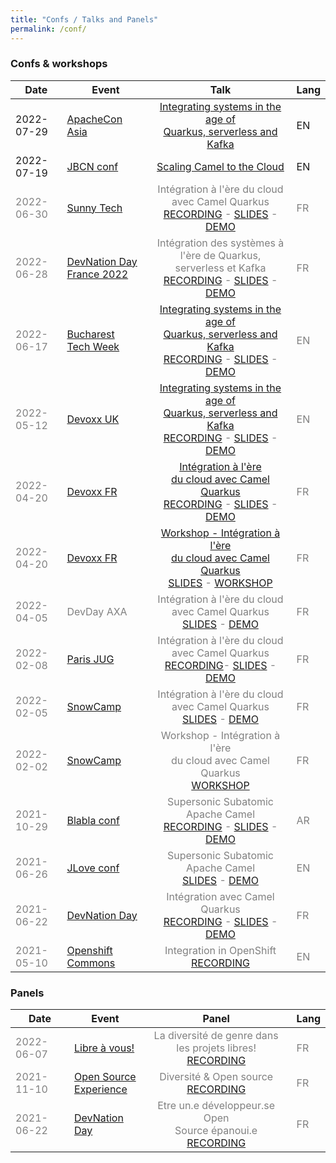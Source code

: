 ```yaml
---
title: "Confs / Talks and Panels"
permalink: /conf/
---
```


### Confs & workshops

| Date          | Event         | Talk  | Lang |
| ------------- |---------------|:------:|------|
| 2022-07-29    | [ApacheCon Asia](https://apachecon.com/acasia2022/index.html) | [Integrating systems in the age of<br> Quarkus, serverless and Kafka](https://apachecon.com/acasia2022/sessions/integration-1226.html)<br> | EN |
| 2022-07-19    | [JBCN conf](https://www.jbcnconf.com/2022/) | [Scaling Camel to the Cloud](https://www.jbcnconf.com/2022/infoTalk.html?id=625724d1aa23f0085462ddaa) | EN |
|  <span style="color:gray"> 2022-06-30    </span>|  <span style="color:gray"> [Sunny Tech](https://sunny-tech.io/) </span>|  <span style="color:gray"> Intégration à l'ère du cloud <br>avec Camel Quarkus<br>[RECORDING](https://youtu.be/PN8L5TVtbDQ) - [SLIDES](https://github.com/zbendhiba/zbendhiba.github.io/tree/main/assets/confs/2022/220630-sunnytech.pdf) - [DEMO](https://github.com/zbendhiba/telegram-kafka/tree/220630-sunny-tech)</span>| <span style="color:gray"> FR </span>|
|  <span style="color:gray"> 2022-06-28    </span>|  <span style="color:gray"> [DevNation Day France 2022](https://hopin.com/events/devnation-day-france-2022#schedule) </span>|  <span style="color:gray"> Intégration des systèmes à l'ère de Quarkus, serverless et Kafka <br> [RECORDING](https://youtu.be/mBG3n8feeyg) - [SLIDES](https://github.com/zbendhiba/zbendhiba.github.io/tree/main/assets/confs/2022/220628-devnationDay.pdf) - [DEMO](https://github.com/zbendhiba/telegram-kafka/tree/220628-devnation-day)</span>| <span style="color:gray"> FR </span>|
| <span style="color:gray"> 2022-06-17  </span>  | <span style="color:gray"> [Bucharest<br>Tech Week](https://www.techweek.ro/java-summit) </span>| <span style="color:gray">[Integrating systems in the age of<br> Quarkus, serverless and Kafka](https://www.linkedin.com/posts/techweekro_have-you-ever-got-the-task-to-implement-an-activity-6917478509586092032-yJok?utm_source=linkedin_share&utm_medium=member_desktop_web)<br>[RECORDING](https://youtu.be/9bgFJwC-cSE) -  [SLIDES](https://github.com/zbendhiba/zbendhiba.github.io/tree/main/assets/confs/2022/220617-bucharest-java-ceq.pdf) - [DEMO](https://github.com/zbendhiba/telegram-kafka/tree/220617-bucarest-java-summit)</span>| <span style="color:gray">EN </span>|
|<span style="color:gray"> 2022-05-12    </span> |<span style="color:gray">[Devoxx UK](https://www.devoxx.co.uk/) | <span style="color:gray">[Integrating systems in the age of<br> Quarkus, serverless and Kafka](https://www.devoxx.co.uk/talk/?id=4725)<br> [RECORDING](https://youtu.be/wa5wRfHiCCg) - [SLIDES](https://peter.palaga.org/presentations/220511-devoxx-uk-camel/index.html) - [DEMO](https://github.com/zbendhiba/telegram-kafka/tree/devoxx-uk-2022)</span> |<span style="color:gray"> EN</span> |
|<span style="color:gray">2022-04-20</span>| <span style="color:gray"> [Devoxx FR](https://www.devoxx.fr/) | <span style="color:gray"> [Intégration à l'ère<br> du cloud avec Camel Quarkus<br>](https://cfp.devoxx.fr/2022/talk/EJU-5097/Integration_a_l'ere_du_cloud_avec_Camel_Quarkus)[RECORDING](https://youtu.be/EQH-lNUb2VY) - [SLIDES](/assets/confs/2022/Devoxx_FR_2022_CEQ_talk.pdf) - [DEMO](https://github.com/zbendhiba/telegram-kafka/tree/devoxx-fr-2022) </span>|<span style="color:gray">FR</span>|
|<span style="color:gray"> 2022-04-20 </span>   | <span style="color:gray"> [Devoxx FR](https://www.devoxx.fr/)</span>    | <span style="color:gray"> [Workshop - Intégration à l'ère<br> du cloud avec Camel Quarkus<br>](https://cfp.devoxx.fr/2022/talk/NOF-9542/Integration_a_l'ere_du_cloud_avec_Camel_Quarkus)[SLIDES](https://github.com/zbendhiba/zbendhiba.github.io/tree/main/assets/confs/2022/Devoxx_FR_2022_CEQ_Workshop.pdf) - [WORKSHOP](https://github.com/aldettinger/camel-quarkus-workshop)</span> | <span style="color:gray">FR</span> |
| <span style="color:gray">2022-04-05</span>   | <span style="color:gray">DevDay AXA</span>    | <span style="color:gray">Intégration à l'ère du cloud <br>avec Camel Quarkus<br>[SLIDES](https://github.com/zbendhiba/conference-talks/blob/main/2022/CEQ-DevDay-20220405.pdf) - [DEMO](https://github.com/zbendhiba/telegram-kafka/tree/axa-final)</span> | <span style="color:gray">FR</span> |
| <span style="color:gray">2022-02-08</span>    | <span style="color:gray">[Paris JUG](https://www.parisjug.org)</span> | <span style="color:gray">Intégration à l'ère du cloud <br>avec Camel Quarkus<br>[RECORDING](https://youtu.be/LAFUKrSSa9A)- [SLIDES](https://github.com/zbendhiba/conference-talks/blob/main/2022/cq-ParisJug20220208.pdf) - [DEMO](https://github.com/zbendhiba/telegram-kafka/tree/parisjug2022)</span> | <span style="color:gray">FR</span> |
| <span style="color:gray">2022-02-05</span> | <span style="color:gray">[SnowCamp](https://snowcamp.io/)</span> |  <span style="color:gray">Intégration à l'ère du cloud <br>avec Camel Quarkus<br>[SLIDES](https://github.com/zbendhiba/conference-talks/blob/main/2022/cq-snowcamp2022.pdf) - [DEMO](https://github.com/zbendhiba/telegram-kafka/tree/snowcamp)</span>|  <span style="color:gray">FR</span> |
| <span style="color:gray">2022-02-02</span> | <span style="color:gray">[SnowCamp](https://snowcamp.io/)</span> | <span style="color:gray">Workshop - Intégration à l'ère<br> du cloud avec Camel Quarkus<br>[WORKSHOP](https://github.com/aldettinger/camel-quarkus-workshop)</span>  | <span style="color:gray">FR</span> |
| <span style="color:gray">2021-10-29</span>  | <span style="color:gray">[Blabla conf](https://www.blablaconf.com/)</span> | <span style="color:gray"> Supersonic Subatomic<br>Apache Camel<br>[RECORDING](https://youtu.be/BknWFNCCzEM) - [SLIDES](https://github.com/zbendhiba/conference-talks/blob/main/2021/CQ-Blablaconf-20211029.pdf) - [DEMO](https://github.com/zbendhiba/telegram-kafka)</span>  | <span style="color:gray">AR</span> |
| <span style="color:gray">2021-06-26</span>|<span style="color:gray">[JLove conf](https://jlove.konfy.care/)</span> | <span style="color:gray"> Supersonic Subatomic<br>Apache Camel<br>[SLIDES](https://github.com/zbendhiba/conference-talks/blob/main/2021/cq-jLove2021.pdf) - [DEMO](https://github.com/zbendhiba/telegram-kafka)</span>  | <span style="color:gray">EN</span> |
| <span style="color:gray">2021-06-22</span>|<span style="color:gray">[DevNation Day](https://developers.redhat.com/devnation/devnationday-france)</span> | <span style="color:gray"> Intégration avec Camel Quarkus<br>[RECORDING](https://youtu.be/Odalny4clS8) - [SLIDES](https://developers.redhat.com/sites/default/files/2021-07/Integration-camel-quarkus.pdf) - [DEMO](https://github.com/zbendhiba/camel-quarkus-devNation)</span>  | <span style="color:gray">FR</span> |
| <span style="color:gray">2021-05-10</span>|<span style="color:gray">[Openshift Commons](https://commons.openshift.org/)</span> | <span style="color:gray">Integration in OpenShift<br>[RECORDING](https://youtu.be/5dDsVmS9HKk)</span> | <span style="color:gray">EN</span> |


### Panels

| Date          | Event         | Panel  | Lang |
| ------------- |---------------|:-----:|--------|
| <span style="color:gray">2022-06-07   </span> | <span style="color:gray">[Libre à vous!](https://www.libreavous.org/) </span>| <span style="color:gray">La diversité de genre dans les projets libres! <br>[RECORDING](https://www.libreavous.org/146-la-diversite-de-genre-dans-les-projets-libres-soupcons-de-favoritisme-dans) </span>| <span style="color:gray">FR</span> |
| <span style="color:gray">2021-11-10</span> | <span style="color:gray">[Open Source<br>Experience](https://www.opensource-experience.com/)</span> | <span style="color:gray">Diversité & Open source<br>[RECORDING](https://youtu.be/xUvJBIBMfbA)</span> | <span style="color:gray">FR</span> |
| <span style="color:gray">2021-06-22</span>|<span style="color:gray">[DevNation Day](https://developers.redhat.com/devnation/devnationday-france)</span> | <span style="color:gray"> Etre un.e développeur.se Open<br> Source épanoui.e<br>[RECORDING](https://youtu.be/pleWDBfFhOg)</span>  | <span style="color:gray">FR</span> |
